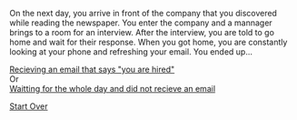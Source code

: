 On the next day, you arrive in front of the company that you discovered while reading the newspaper. You enter the company and a mannager brings to a room for an interview. After the interview, you are told to go home and wait for their response. When you got home, you are constantly looking at your phone and refreshing your email. You ended up...  

[Recieving an email that says "you are hired"](company.md)  
Or  
[Waitting for the whole day and did not recieve an email](beggar.md)  

[Start Over](../kicked-out.md)